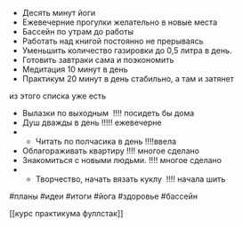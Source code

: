 - Десять минут йоги 
- Ежевечерние прогулки желательно в новые места
- Бассейн по утрам до работы
- Работать над книгой постоянно не прерываясь
- Уменьшить количество газировки до 0,5 литра в день.
- Готовить завтраки сама и поэкономить
- Медитация 10 минут в день 
- Практикум 20 минут в день стабильно, а там и затянет


из этого списка уже есть
- Вылазки по выходным                    !!!! посидеть бы дома 
- Душ дважды в день                         !!!!! ежевечерне
- - Читать по полчасика в день            !!!!ввела 
- Облагораживать квартиру               !!!! многое сделано
- Знакомиться с новыми людьми.     !!!! многое сделано
- - Творчество, начать вязать куклу   !!!! начала шить

#планы #идеи #итоги #йога #здоровье 
#бассейн

[[курс практикума фуллстак]]